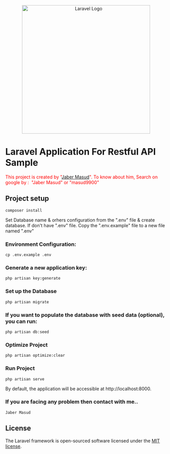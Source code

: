 <p align="center"><a href="https://laravel.com" target="_blank"><img src="https://raw.githubusercontent.com/laravel/art/master/logo-lockup/5%20SVG/2%20CMYK/1%20Full%20Color/laravel-logolockup-cmyk-red.svg" width="400" alt="Laravel Logo"></a></p>

# Laravel Application For Restful API Sample
<p style="color:red;"> This project is created by "<a href="https://jaber.netlify.app">Jaber Masud</a>". To know about him, Search on google by :   "Jaber Masud" or "masud9900" </p>


## Project setup
```
composer install
```
Set Database name & orhers configuration from the ".env" file & create database. If don't have ".env" file. Copy the ".env.example" file to a new file named ".env"
### Environment Configuration:
```
cp .env.example .env
```

### Generate a new application key:
```
php artisan key:generate
```

### Set up the Database
```
php artisan migrate
```

### If you want to populate the database with seed data (optional), you can run:
```
php artisan db:seed
```

### Optimize Project
```
php artisan optimize:clear
```

### Run Project
```
php artisan serve
```

By default, the application will be accessible at http://localhost:8000.

### If you are facing any problem then contact with me..
```
Jaber Masud
```
## License

The Laravel framework is open-sourced software licensed under the [MIT license](https://opensource.org/licenses/MIT).


